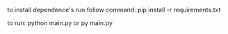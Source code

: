 to install dependence's run follow command: pip install -r requirements.txt

to run: python main.py or py main.py
